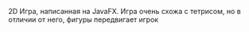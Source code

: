 2D Игра, написанная на JavaFX.
Игра очень схожа с тетрисом, но в отличии от него, фигуры передвигает игрок
